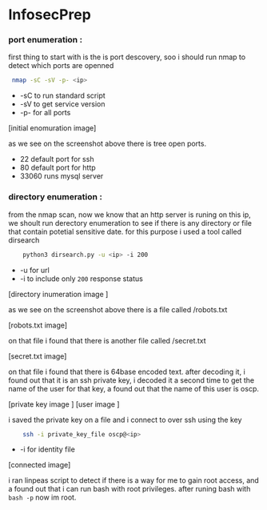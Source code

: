 # InfosecPrep

### port enumeration :
first thing to start with is the is port descovery, soo i should run nmap to detect which ports are openned

```sh
 nmap -sC -sV -p- <ip>
```

- -sC to run standard script 
- -sV to get service version
- -p- for all ports
  
[initial enomuration image]

as we see on the screenshot above there is tree open ports.

- 22 default port for ssh
- 80 default port for http
- 33060 runs mysql server


### directory enumeration :

from the nmap scan, now we know that an http server is runing on this ip, we shoult run derectory enumeration to see if there is any directory or file that contain potetial sensitive date.
for this purpose i used a tool called dirsearch 

```bash
    python3 dirsearch.py -u <ip> -i 200
```
- -u for url
- -i to include only `200` response status

[directory inumeration image ]

as we see on the screenshot above there is a file called /robots.txt

[robots.txt image]

on that file i found that there is another file called /secret.txt

[secret.txt image]

on that file i found that there is 64base encoded text.
after decoding it, i found out that it is an ssh private key, i decoded it a second time to get the name of the user for that key, a found out that the name of this user is oscp.

[private key image ]
[user image ]

i saved the private key on a file and i connect to over ssh using the key
```bash
    ssh -i private_key_file oscp@<ip>
```
- -i for identity file

[connected image]

i ran linpeas script to detect if there is a way for me to gain root access, and a found out that i can run bash with root privileges.
after runing bash with `bash -p` now im root.

